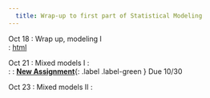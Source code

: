```yaml
---
  title: Wrap-up to first part of Statistical Modeling   
---
```

  
Oct 18
: Wrap up, modeling I   
  : [html](https://jlacasa.github.io/stat705_fall2024/classes/day24_10162024)  

Oct 21
: Mixed models I
  : []()  
: []()
  : **[New Assignment](https://jlacasa.github.io/stat705_fall2024/assignments/hw3)**{: .label .label-green } Due 10/30  
  
Oct 23
: Mixed models II
  : []()  

